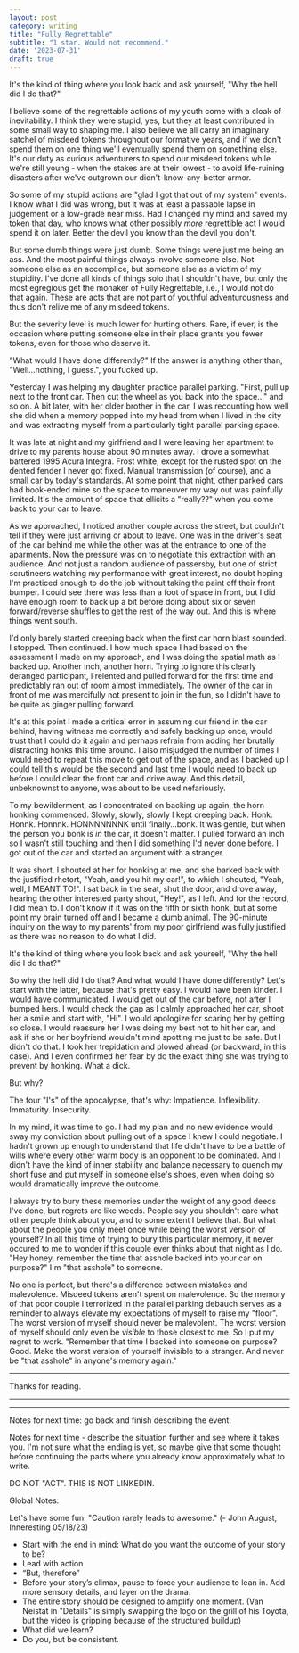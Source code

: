 ```yaml
---
layout: post
category: writing
title: "Fully Regrettable"
subtitle: "1 star. Would not recommend."
date: '2023-07-31'
draft: true
---
```



It's the kind of thing where you look back and ask yourself, "Why the hell did I do that?"

I believe some of the regrettable actions of my youth come with a cloak of inevitability. I think they were stupid, yes, but they at least contributed in some small way to shaping me. I also believe we all carry an imaginary satchel of misdeed tokens throughout our formative years, and if we don't spend them on one thing we'll eventually spend them on something else. It's our duty as curious adventurers to spend our misdeed tokens while we're still young - when the stakes are at their lowest - to avoid life-ruining disasters after we've outgrown our didn't-know-any-better armor.

So some of my stupid actions are "glad I got that out of my system" events. I know what I did was wrong, but it was at least a passable lapse in judgement or a low-grade near miss. Had I changed my mind and saved my token that day, who knows what other possibly _more_ regrettible act I would spend it on later. Better the devil you know than the devil you don't.

But some dumb things were just dumb. Some things were just me being an ass. And the most painful things always involve someone else. Not someone else as an accomplice, but someone else as a victim of my stupidity. I've done all kinds of things solo that I shouldn't have, but only the most egregious get the monaker of Fully Regrettable, i.e., I would not do that again. These are acts that are not part of youthful adventurousness and thus don't relive me of any misdeed tokens. 

But the severity level is much lower for hurting others. Rare, if ever, is the occasion where putting someone else in their place grants you fewer tokens, even for those who deserve it. 

"What would I have done differently?" If the answer is anything other than, "Well...nothing, I guess.", you fucked up. 

Yesterday I was helping my daughter practice parallel parking. "First, pull up next to the front car. Then cut the wheel as you back into the space..." and so on. A bit later, with her older brother in the car, I was recounting how well she did when a memory popped into my head from when I lived in the city and was extracting myself from a particularly tight parallel parking space.

It was late at night and my girlfriend and I were leaving her apartment to drive to my parents house about 90 minutes away. I drove a somewhat battered 1995 Acura Integra. Frost white, except for the rusted spot on the dented fender I never got fixed. Manual transmission (of course), and a small car by today's standards. At some point that night, other parked cars had book-ended mine so the space to maneuver my way out was painfully limited. It's the amount of space that ellicits a "really??" when you come back to your car to leave.

As we approached, I noticed another couple across the street, but couldn't tell if they were just arriving or about to leave. One was in the driver's seat of the car behind me while the other was at the entrance to one of the aparments. Now the pressure was on to negotiate this extraction with an audience. And not just a random audience of passersby, but one of strict scrutineers watching my performance with great interest, no doubt hoping I'm practiced enough to do the job without taking the paint off their front bumper. I could see there was less than a foot of space in front, but I did have enough room to back up a bit before doing about six or seven forward/reverse shuffles to get the rest of the way out. And this is where things went south.

I'd only barely started creeping back when the first car horn blast sounded. I stopped. Then continued. I how much space I had based on the assessment I made on my approach, and I was doing the spatial math as I backed up. Another inch, another horn. Trying to ignore this clearly deranged participant, I relented and pulled forward for the first time and predictably ran out of room almost immediately. The owner of the car in front of me was mercifully not present to join in the fun, so I didn't have to be quite as ginger pulling forward.

It's at this point I made a critical error in assuming our friend in the car behind, having witness me correctly and safely backing up once, would trust that I could do it again and perhaps refrain from adding her brutally distracting honks this time around. I also misjudged the number of times I would need to repeat this move to get out of the space, and as I backed up I could tell this would be the second and last time I would need to back up before I could clear the front car and drive away. And this detail, unbeknownst to anyone, was about to be used nefariously.

To my bewilderment, as I concentrated on backing up again, the horn honking commenced. Slowly, slowly, slowly I kept creeping back. Honk. Honnk. Honnnk. HONNNNNNNK until finally...bonk. It was gentle, but when the person you bonk is _in_ the car, it doesn't matter. I pulled forward an inch so I wasn't still touching and then I did something I'd never done before. I got out of the car and started an argument with a stranger.

It was short. I shouted at her for honking at me, and she barked back with the justified rhetort, "Yeah, and you hit my car!", to which I shouted, "Yeah, well, I MEANT TO!". I sat back in the seat, shut the door, and drove away, hearing the other interested party shout, "Hey!", as I left. And for the record, I did mean to. I don't know if it was on the fifth or sixth honk, but at some point my brain turned off and I became a dumb animal. The 90-minute inquiry on the way to my parents' from my poor girlfriend was fully justified as there was no reason to do what I did.

It's the kind of thing where you look back and ask yourself, "Why the hell did I do that?"

So why the hell did I do that? And what would I have done differently? Let's start with the latter, because that's pretty easy. I would have been kinder. I would have communicated. I would get out of the car before, not after I bumped hers. I would check the gap as I calmly approached her car, shoot her a smile and start with, "Hi". I would apologize for scaring her by getting so close. I would reassure her I was doing my best not to hit her car, and ask if she or her boyfriend wouldn't mind spotting me just to be safe. But I didn't do that. I took her trepidation and plowed ahead (or backward, in this case). And I even confirmed her fear by do the exact thing she was trying to prevent by honking. What a dick. 

But why? 

The four "I's" of the apocalypse, that's why: Impatience. Inflexibility. Immaturity. Insecurity.

In my mind, it was time to go. I had my plan and no new evidence would sway my conviction about pulling out of a space I knew I could negotiate. I hadn't grown up enough to understand that life didn't have to be a battle of wills where every other warm body is an opponent to be dominated. And I didn't have the kind of inner stability and balance necessary to quench my short fuse and put myself in someone else's shoes, even when doing so would dramatically improve the outcome.

I always try to bury these memories under the weight of any good deeds I've done, but regrets are like weeds. People say you shouldn't care what other people think about you, and to some extent I believe that. But what about the people you only meet once while being the worst version of yourself? In all this time of trying to bury this particular memory, it never occured to me to wonder if this couple ever thinks about that night as I do. "Hey honey, remember the time that asshole backed into your car on purpose?" I'm "that asshole" to someone. 

No one is perfect, but there's a difference between mistakes and malevolence. Misdeed tokens aren't spent on malevolence. So the memory of that poor couple I terrorized in the parallel parking debauch serves as a reminder to always elevate my expectations of myself to raise my "floor". The worst version of myself should never be malevolent. The worst version of myself should only even be _visible_ to those closest to me. So I put my regret to work. "Remember that time I backed into someone on purpose? Good. Make the worst version of yourself invisible to a stranger. And never be "that asshole" in anyone's memory again."

---

Thanks for reading.

---



---

Notes for next time: go back and finish describing the event.

Notes for next time - describe the situation further and see where it takes you. I'm not sure what the ending is yet, so maybe give that some thought before continuing the parts where you already know approximately what to write.


DO NOT "ACT". THIS IS NOT LINKEDIN.

Global Notes:

Let's have some fun. "Caution rarely leads to awesome." (- John August, Inneresting 05/18/23)

- Start with the end in mind: What do you want the outcome of your story to be?
- Lead with action
- “But, therefore”
- Before your story’s climax, pause to force your audience to lean in. Add more sensory details, and layer on the drama.
- The entire story should be designed to amplify one moment. (Van Neistat in "Details" is simply swapping the logo on the grill of his Toyota, but the video is gripping because of the structured buildup)
- What did we learn?
- Do you, but be consistent.

